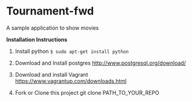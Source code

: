 Tournament-fwd
=============

A sample application to show movies

**Installation Instructions**

1. Install python `$ sudo apt-get install python`<br>

2. Download and Install postgres http://www.postgresql.org/download/ <br>

3. Download and install Vagrant https://www.vagrantup.com/downloads.html <br>

4. Fork or Clone this project git clone PATH_TO_YOUR_REPO
